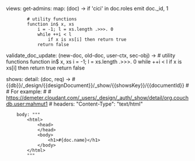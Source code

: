 views:
    get-admins:
        map: (doc) ->
            if 'cici' in doc.roles
                emit doc._id, 1

            # utility functions
            function in$ x, xs
                i = -1; l = xs.length .>>>. 0
                while ++i < l
                    if x is xs[i] then return true
                return false

validate_doc_update: (new-doc, old-doc, user-ctx, sec-obj) ->
    # utility functions
    function in$ x, xs
        i = -1; l = xs.length .>>>. 0
        while ++i < l
            if x is xs[i] then return true
        return false

shows:
    detail: (doc, req) ->
        # {{db}}/_design/{{designDocument}}/_show/{{showsKey}}/{{documentId}}
        #
        # For example:
        #
        #     https://demeter.cloudant.com/_users/_design/_auth/_show/detail/org.couchdb.user:mahmut1
        #
        headers:
            "Content-Type": "text/html"

        body: """
            <html>
                <head>
                </head>
                <body>
                    <h1>#{doc.name}</h1>
                </body>
            </html>
            """
